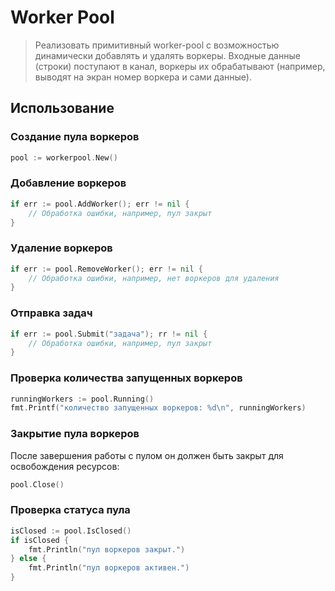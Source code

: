 # Worker Pool

> Реализовать примитивный worker-pool с возможностью 
> динамически добавлять и удалять воркеры. Входные 
> данные (строки) поступают в канал, воркеры их
> обрабатывают (например, выводят на экран номер 
> воркера и сами данные).

## Использование

### Создание пула воркеров

```go
pool := workerpool.New()
```

### Добавление воркеров

```go
if err := pool.AddWorker(); err != nil {
    // Обработка ошибки, например, пул закрыт
}
```

### Удаление воркеров

```go
if err := pool.RemoveWorker(); err != nil {
    // Обработка ошибки, например, нет воркеров для удаления
}
```

### Отправка задач

```go
if err := pool.Submit("задача"); rr != nil {
    // Обработка ошибки, например, пул закрыт
}
```

### Проверка количества запущенных воркеров

```go
runningWorkers := pool.Running()
fmt.Printf("количество запущенных воркеров: %d\n", runningWorkers)
```

### Закрытие пула воркеров

После завершения работы с пулом он должен быть закрыт для освобождения ресурсов:

```go
pool.Close()
```

### Проверка статуса пула

```go
isClosed := pool.IsClosed()
if isClosed {
    fmt.Println("пул воркеров закрыт.")
} else {
    fmt.Println("пул воркеров активен.")
}
```
